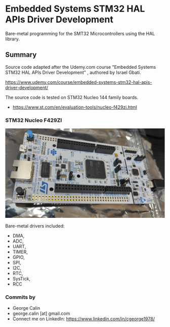 # Embedded Systems STM32 HAL APIs Driver Development
Bare-metal programming for the SMT32 Microcontrollers using the HAL library.


## Summary
Source code adapted after the Udemy.com course "Embedded Systems STM32 HAL APIs Driver Development" , authored by Israel Gbati.

https://www.udemy.com/course/embedded-systems-stm32-hal-apis-driver-development/

The source code is tested on STM32 Nucleo 144 family boards.
* https://www.st.com/en/evaluation-tools/nucleo-f429zi.html

### STM32 Nucleo F429ZI
![STM32 Nucleo 144 Development Board](STM32_Nucleo_144.jpg)

Bare-metal drivers included:
* DMA,
* ADC,
* UART,
* TIMER, 
* GPIO,
* SPI,
* I2C,
* RTC,
* SysTick,
* RCC

### Commits by
* George Calin
* george.calin [at] gmail.com
* Connect me on LinkedIn: https://www.linkedin.com/in/cgeorge1978/
